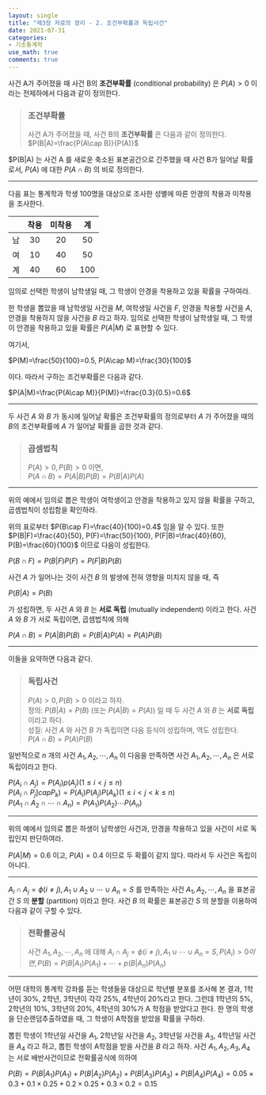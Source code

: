 ```yaml
---  
layout: single
title: "제3장 자료의 정리 - 2. 조건부확률과 독립사건"
date: 2021-07-31
categories: 
- 기초통계학
use_math: true
comments: true
---  
```

  
사건 A가 주어졌을 때 사건 B의 **조건부확률** (conditional probability) 은 $P(A)>0$ 이라는 전제하에서 다음과 같이 정의한다.  
  
> ### 조건부확률  
> 사건 A가 주어졌을 때, 사건 B의 **조건부확률** 은 다음과 같이 정의한다.  
> $P(B|A)=\frac{P(A\cap B)}{P(A)}$  
  
$P(B|A) 는 사건 A 를 새로운 축소된 표본공간으로 간주했을 때 사건 B가 일어날 확률로서, $P(A)$ 에 대한 $P(A\cap B)$ 의 비로 정의한다.  
  
---  
  
다음 표는 통계학과 학생 100명을 대상으로 조사한 성별에 따른 안경의 착용과 미착용을 조사한다.  
  
||착용|미착용|계|  
|:---:|:---:|:---:|:---:|  
|남|30|20|50|  
|여|10|40|50|  
|계|40|60|100|  
  
임의로 선택한 학생이 남학생일 때, 그 학생이 안경을 착용하고 있을 확률을 구하여라.  
  
한 학생을 뽑았을 때 남학생일 사건을 $M$, 여학생일 사건을 $F$, 안경을 착용할 사건을 $A$, 안경을 착용하지 않을 사건을 $B$ 라고 하자. 임의로 선택한 학생이 남학생일 때, 그 학생이 안경을 착용하고 있을 확률은 $P(A|M)$ 로 표현할 수 있다.   
  
여기서,  
  
$P(M)=\frac{50}{100}=0.5, P(A\cap M)=\frac{30}{100}$  
  
이다. 따라서 구하는 조건부확률은 다음과 같다.  
  
$P(A|M)=\frac{P(A\cap M)}{P(M)}=\frac{0.3}{0.5}=0.6$  
  
---  
  
두 사건 $A$ 와 $B$ 가 동시에 일어날 확률은 조건부확률의 정의로부터 $A$ 가 주어졌을 때의 $B$의 조건부확률에 $A$ 가 일어날 확률을 곱한 것과 같다.  
  
> ### 곱셈법칙  
> $P(A)>0, P(B)>0$ 이면,  
> $P(A\cap B)=P(A|B)P(B)=P(B|A)P(A)$  
  
---  
  
위의 예에서 임의로 뽑은 학생이 여학생이고 안경을 착용하고 있지 않을 확률을 구하고, 곱셈법칙이 성립함을 확인하라.  
  
위의 표로부터 $P(B\cap F)=\frac{40}{100}=0.4$ 임을 알 수 있다. 또한 $P(B|F)=\frac{40}{50}, P(F)=\frac{50}{100}, P(F|B)=\frac{40}{60}, P(B)=\frac{60}{100}$ 이므로 다음이 성립한다.  
  
$P(B\cap F)=P(B|F)P(F)=P(F|B)P(B)$  
  
사건 $A$ 가 일어나는 것이 사건 $B$ 의 발생에 전혀 영향을 미치지 않을 때, 즉  
  
$P(B|A)=P(B)$  
  
가 성립하면, 두 사건 $A$ 와 $B$ 는 **서로 독립** (mutually independent) 이라고 한다. 사건 $A$ 와 $B$ 가 서로 독립이면, 곱셈법칙에 의해  
  
$P(A\cap B)=P(A|B)P(B)=P(B|A)P(A)=P(A)P(B)$  
  
---  
  
이들을 요약하면 다음과 같다.  
  
> ### 독립사건  
> $P(A)>0, P(B)>0$ 이라고 하자.  
> 정의: $P(B|A)=P(B)$ (또는 $P(A|B)=P(A)$) 일 때 두 사건 $A$ 와 $B$ 는 **서로 독립** 이라고 하다.  
> 성질: 사건 $A$ 와 사건 $B$ 가 독립이면 다음 등식이 성립하며, 역도 성립한다.  
> $P(A\cap B)=P(A)P(B)$  
  
일반적으로 $n$ 개의 사건 $A_{1}, A_{2}, \cdots, A_{n}$ 이 다음을 만족하면 사건 $A_{1}, A_{2}, \cdots, A_{n}$ 은 서로 독립이라고 한다.  
  
$P(A_{i}\cap A_{j})=P(A_{i})p(A_{j}) (1\leq i<j\leq n)$  
$P(A_{i}\cap P_{j}]cap P_{k})=P(A_{i})P(A_{j})P(A_{k}) (1\leq i<j<k\leq n)$  
$P(A_{1}\cap A_{2}\cap \cdots \cap A_{n})=P(A_{1})P(A_{2})\cdots P(A_{n})$  
  
---  
  
위의 예에서 임의로 뽑은 하생이 남학생인 사건과, 안경을 착용하고 있을 사건이 서로 독립인지 판단하여라.  
  
$P(A|M)=0.6$ 이고, $P(A)=0.4$ 이므로 두 확률이 같지 않다. 따라서 두 사건은 독립이 아니다.  
  
---  
  
$A_{i}\cap A_{j}=\phi (i\neq j), A_{1}\cup A_{2}\cup \cdots \cup A_{n}=S$ 를 만족하는 사건 $A_{1}, A_{2}, \cdots, A_{n}$ 을 표본공간 $S$ 의 **분할** (partition) 이라고 한다. 사건 $B$ 의 확률은 표본공간 $S$ 의 분할을 이용하여 다음과 같이 구할 수 있다.  
  
> ### 전확률공식  
> 사건 $A_{1}, A_{2}, \cdots, A_{n}$ 에 대해 $A_{i}\cap A_{j}=\phi (i\neq j), A_{1}\cup \cdots \cup A_{n}=S, P(A_{i})>0 이면,  
> P(B)=P(B|A_{1})P(A_{1})+\cdots+p(B|A_{n})P(A_{n})$  
  
---  
  
어떤 대학의 통계학 강좌를 듣는 학생들을 대상으로 학년별 분포를 조사해 본 결과, 1학년이 30%, 2학년, 3학년이 각각 25%, 4학년이 20%라고 한다. 그런데 1학년의 5%, 2학년의 10%, 3학년의 20%, 4학년의 30%가 A 학점을 받았다고 한다. 한 명의 학생을 단순랜덤추출하였을 때, 그 학생이 A학점을 받았을 확률을 구하라.  
  
뽑힌 학생이 1학년일 사건을 $A_{1}$, 2학년일 사건을 $A_{2}$, 3학년일 사건을 $A_{3}$, 4학년일 사건을 $A_{4}$ 라고 하고, 뽑힌 학생이 A학점을 받을 사건을 $B$ 라고 하자. 사건 $A_{1}, A_{2}, A_{3}, A_{4}$ 는 서로 배반사건이므로 전확률공식에 의하여  
  
$P(B)=P(B|A_{1})P(A_{1})+P(B|A_{2})P(A_{2})+P(B|A_{3})P(A_{3})+P(B|A_{4})P(A_{4})=0.05\times 0.3+0.1\times 0.25+0.2\times 0.25+0.3\times 0.2=0.15$  